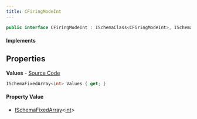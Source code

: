 ```yaml
---
title: CFiringModeInt
---
```


```csharp
public interface CFiringModeInt : ISchemaClass<CFiringModeInt>, ISchemaField, ISchemaClass, INativeHandle
```

#### Implements

## Properties

**Values** - [Source Code](https://github.com/swiftly-solution/swiftlys2/blob/main/managed/src/SwiftlyS2.Generated/Schemas/Interfaces/CFiringModeInt.cs#L16)

```csharp
ISchemaFixedArray<int> Values { get; }
```

#### Property Value

- [ISchemaFixedArray](/docs/api/shared/schemas/ischemafixedarray-1)<[int](https://learn.microsoft.com/dotnet/api/system.int32)>

